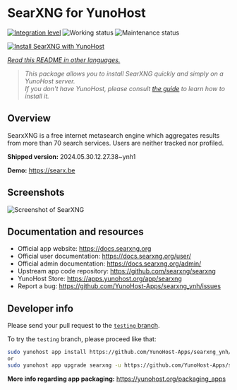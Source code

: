<!--
N.B.: This README was automatically generated by <https://github.com/YunoHost/apps/tree/master/tools/readme_generator>
It shall NOT be edited by hand.
-->

# SearXNG for YunoHost

[![Integration level](https://dash.yunohost.org/integration/searxng.svg)](https://dash.yunohost.org/appci/app/searxng) ![Working status](https://ci-apps.yunohost.org/ci/badges/searxng.status.svg) ![Maintenance status](https://ci-apps.yunohost.org/ci/badges/searxng.maintain.svg)

[![Install SearXNG with YunoHost](https://install-app.yunohost.org/install-with-yunohost.svg)](https://install-app.yunohost.org/?app=searxng)

*[Read this README in other languages.](./ALL_README.md)*

> *This package allows you to install SearXNG quickly and simply on a YunoHost server.*  
> *If you don't have YunoHost, please consult [the guide](https://yunohost.org/install) to learn how to install it.*

## Overview

SearxXNG is a free internet metasearch engine which aggregates results from more than 70 search services. Users are neither tracked nor profiled.


**Shipped version:** 2024.05.30.12.27.38~ynh1

**Demo:** <https://searx.be>

## Screenshots

![Screenshot of SearXNG](./doc/screenshots/screenshot_1.png)

## Documentation and resources

- Official app website: <https://docs.searxng.org>
- Official user documentation: <https://docs.searxng.org/user/>
- Official admin documentation: <https://docs.searxng.org/admin/>
- Upstream app code repository: <https://github.com/searxng/searxng>
- YunoHost Store: <https://apps.yunohost.org/app/searxng>
- Report a bug: <https://github.com/YunoHost-Apps/searxng_ynh/issues>

## Developer info

Please send your pull request to the [`testing` branch](https://github.com/YunoHost-Apps/searxng_ynh/tree/testing).

To try the `testing` branch, please proceed like that:

```bash
sudo yunohost app install https://github.com/YunoHost-Apps/searxng_ynh/tree/testing --debug
or
sudo yunohost app upgrade searxng -u https://github.com/YunoHost-Apps/searxng_ynh/tree/testing --debug
```

**More info regarding app packaging:** <https://yunohost.org/packaging_apps>
